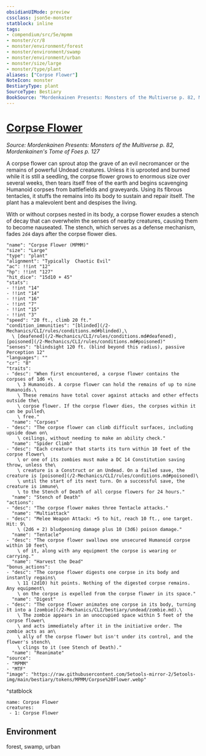```yaml
---
obsidianUIMode: preview
cssclass: json5e-monster
statblock: inline
tags:
- compendium/src/5e/mpmm
- monster/cr/8
- monster/environment/forest
- monster/environment/swamp
- monster/environment/urban
- monster/size/large
- monster/type/plant
aliases: ["Corpse Flower"]
NoteIcon: monster
BestiaryType: plant
SourceType: Bestiary
BookSource: "Mordenkainen Presents: Monsters of the Multiverse p. 82, Mordenkainen's Tome of Foes p. 127"
---
```

# [Corpse Flower](2-Mechanics/CLI/bestiary/plant/corpse-flower-mpmm.md)
*Source: Mordenkainen Presents: Monsters of the Multiverse p. 82, Mordenkainen's Tome of Foes p. 127*  

A corpse flower can sprout atop the grave of an evil necromancer or the remains of powerful Undead creatures. Unless it is uprooted and burned while it is still a seedling, the corpse flower grows to enormous size over several weeks, then tears itself free of the earth and begins scavenging Humanoid corpses from battlefields and graveyards. Using its fibrous tentacles, it stuffs the remains into its body to sustain and repair itself. The plant has a malevolent bent and despises the living.

With or without corpses nested in its body, a corpse flower exudes a stench of decay that can overwhelm the senses of nearby creatures, causing them to become nauseated. The stench, which serves as a defense mechanism, fades `2d4` days after the corpse flower dies.

```statblock
"name": "Corpse Flower (MPMM)"
"size": "Large"
"type": "plant"
"alignment": "Typically  Chaotic Evil"
"ac": !!int "12"
"hp": !!int "127"
"hit_dice": "15d10 + 45"
"stats":
- !!int "14"
- !!int "14"
- !!int "16"
- !!int "7"
- !!int "15"
- !!int "3"
"speed": "20 ft., climb 20 ft."
"condition_immunities": "[blinded](/2-Mechanics/CLI/rules/conditions.md#blinded),\
  \ [deafened](/2-Mechanics/CLI/rules/conditions.md#deafened), [poisoned](/2-Mechanics/CLI/rules/conditions.md#poisoned)"
"senses": "blindsight 120 ft. (blind beyond this radius), passive Perception 12"
"languages": ""
"cr": "8"
"traits":
- "desc": "When first encountered, a corpse flower contains the corpses of 1d6 +\
    \ 3 Humanoids. A corpse flower can hold the remains of up to nine Humanoids.\
    \ These remains have total cover against attacks and other effects outside the\
    \ corpse flower. If the corpse flower dies, the corpses within it can be pulled\
    \ free."
  "name": "Corpses"
- "desc": "The corpse flower can climb difficult surfaces, including upside down on\
    \ ceilings, without needing to make an ability check."
  "name": "Spider Climb"
- "desc": "Each creature that starts its turn within 10 feet of the corpse flower\
    \ or one of its zombies must make a DC 14 Constitution saving throw, unless the\
    \ creature is a Construct or an Undead. On a failed save, the creature is [poisoned](/2-Mechanics/CLI/rules/conditions.md#poisoned)\
    \ until the start of its next turn. On a successful save, the creature is immune\
    \ to the Stench of Death of all corpse flowers for 24 hours."
  "name": "Stench of Death"
"actions":
- "desc": "The corpse flower makes three Tentacle attacks."
  "name": "Multiattack"
- "desc": "Melee Weapon Attack: +5 to hit, reach 10 ft., one target. Hit: 9\
    \ (2d6 + 2) bludgeoning damage plus 10 (3d6) poison damage."
  "name": "Tentacle"
- "desc": "The corpse flower swallows one unsecured Humanoid corpse within 10 feet\
    \ of it, along with any equipment the corpse is wearing or carrying."
  "name": "Harvest the Dead"
"bonus_actions":
- "desc": "The corpse flower digests one corpse in its body and instantly regains\
    \ 11 (2d10) hit points. Nothing of the digested corpse remains. Any equipment\
    \ on the corpse is expelled from the corpse flower in its space."
  "name": "Digest"
- "desc": "The corpse flower animates one corpse in its body, turning it into a [zombie](/2-Mechanics/CLI/bestiary/undead/zombie.md).\
    \ The zombie appears in an unoccupied space within 5 feet of the corpse flower\
    \ and acts immediately after it in the initiative order. The zombie acts as an\
    \ ally of the corpse flower but isn't under its control, and the flower's stench\
    \ clings to it (see Stench of Death)."
  "name": "Reanimate"
"source":
- "MPMM"
- "MTF"
"image": "https://raw.githubusercontent.com/5etools-mirror-2/5etools-img/main/bestiary/tokens/MPMM/Corpse%20Flower.webp"
```
^statblock

```encounter-table
name: Corpse Flower
creatures:
 - 1: Corpse Flower
```

## Environment

forest, swamp, urban